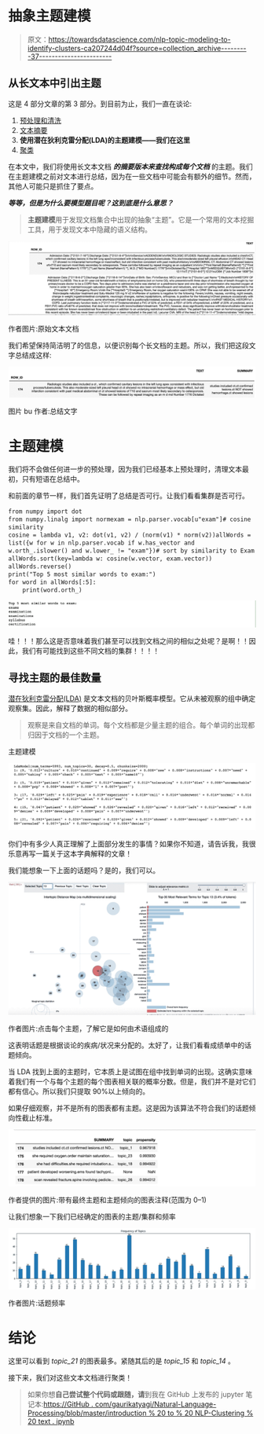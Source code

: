 # 抽象主题建模

> 原文：<https://towardsdatascience.com/nlp-topic-modeling-to-identify-clusters-ca207244d04f?source=collection_archive---------37----------------------->

## 从长文本中引出主题

这是 4 部分文章的第 3 部分。到目前为止，我们一直在谈论:

1.  [预处理和清洗](https://medium.com/@tyagigaurika27/nlp-preprocessing-clinical-data-to-find-sections-461fdadbec77)
2.  [文本摘要](https://medium.com/@tyagigaurika27/text-summarization-for-clustering-documents-2e074da6437a)
3.  **使用潜在狄利克雷分配(LDA)的主题建模——我们在这里**
4.  [聚类](https://medium.com/@tyagigaurika27/identifying-relationships-in-clinical-text-nlp-clustering-929eb04b5942)

在本文中，我们将使用长文本文档 ***的摘要版本来查找构成每个文档*** 的主题。我们在主题建模之前对文本进行总结，因为在一些文档中可能会有额外的细节。然而，其他人可能只是抓住了要点。

***等等，但是为什么要模型题目呢？这到底是什么意思？***

> **主题建模**用于发现文档集合中出现的抽象“主题”。它是一个常用的文本挖掘工具，用于发现文本中隐藏的语义结构。

![](img/41819305195cbfdfcaf6aaee80150983.png)

作者图片:原始文本文档

我们希望保持简洁明了的信息，以便识别每个长文档的主题。所以，我们把这段文字总结成这样:

![](img/ae00b05ce040f7611bcdb0ef596e9e7a.png)

图片 bu 作者:总结文字

# 主题建模

我们将不会做任何进一步的预处理，因为我们已经基本上预处理时，清理文本最初，只有短语在总结中。

和前面的章节一样，我们首先证明了总结是否可行。让我们看看集群是否可行。

```
from numpy import dot
from numpy.linalg import normexam = nlp.parser.vocab[u"exam"]# cosine similarity
cosine = lambda v1, v2: dot(v1, v2) / (norm(v1) * norm(v2))allWords = list({w for w in nlp.parser.vocab if w.has_vector and w.orth_.islower() and w.lower_ != "exam"})# sort by similarity to Exam
allWords.sort(key=lambda w: cosine(w.vector, exam.vector))
allWords.reverse()
print("Top 5 most similar words to exam:")
for word in allWords[:5]:   
    print(word.orth_)
```

![](img/e66dd915ff9d8e5e9ba7c3dcad86e36a.png)

哇！！！那么这是否意味着我们甚至可以找到文档之间的相似之处呢？是啊！！因此，我们有可能找到这些不同文档的集群！！！！

## 寻找主题的最佳数量

[潜在狄利克雷分配(LDA)](https://en.wikipedia.org/wiki/Latent_Dirichlet_allocation) 是文本文档的贝叶斯概率模型。它从未被观察的组中确定观察集。因此，解释了数据的相似部分。

> 观察是来自文档的单词。每个文档都是少量主题的组合。每个单词的出现都归因于文档的一个主题。

主题建模

![](img/f60eb3ff32787b51bd0245fa8e9c0dab.png)

你们中有多少人真正理解了上面部分发生的事情？如果你不知道，请告诉我，我很乐意再写一篇关于这本字典解释的文章！

我们能想象一下上面的话题吗？是的，我们可以。

![](img/40246b7ae620b77fc07d7fab510bb14c.png)

作者图片:点击每个主题，了解它是如何由术语组成的

这表明话题是根据谈论的疾病/状况来分配的。太好了，让我们看看成绩单中的话题倾向。

当 LDA 找到上面的主题时，它本质上是试图在组中找到单词的出现。这确实意味着我们有一个与每个主题的每个图表相关联的概率分数。但是，我们并不是对它们都有信心。所以我们只提取 90%以上倾向的。

如果仔细观察，并不是所有的图表都有主题。这是因为该算法不符合我们的话题倾向性截止标准。

![](img/42a49e788ef5e5d25404be4530e21f2e.png)

作者提供的图片:带有最终主题和主题倾向的图表注释(范围为 0–1)

让我们想象一下我们已经确定的图表的主题/集群和频率

![](img/77b3af6d63a82947af5daee9206e4572.png)

作者图片:话题频率

# 结论

这里可以看到 *topic_21* 的图表最多。紧随其后的是 *topic_15* 和 *topic_14* 。

接下来，我们对这些文本文档进行聚类！

> 如果你想**自己尝试整个代码或跟随，请**到我在 GitHub 上发布的 jupyter 笔记本:[https://GitHub . com/gaurikatyagi/Natural-Language-Processing/blob/master/introduction % 20 to % 20 NLP-Clustering % 20 text . ipynb](https://github.com/gaurikatyagi/Natural-Language-Processing/blob/master/Introdution%20to%20NLP-Clustering%20Text.ipynb)